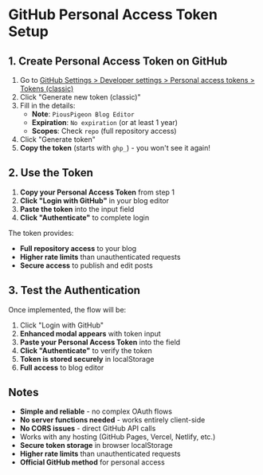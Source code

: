 # GitHub Personal Access Token Setup

## 1. Create Personal Access Token on GitHub

1. Go to [GitHub Settings > Developer settings > Personal access tokens > Tokens (classic)](https://github.com/settings/tokens)
2. Click "Generate new token (classic)"
3. Fill in the details:
   - **Note**: `PiousPigeon Blog Editor`
   - **Expiration**: `No expiration` (or at least 1 year)
   - **Scopes**: Check `repo` (full repository access)
4. Click "Generate token"
5. **Copy the token** (starts with `ghp_`) - you won't see it again!

## 2. Use the Token

1. **Copy your Personal Access Token** from step 1
2. **Click "Login with GitHub"** in your blog editor
3. **Paste the token** into the input field
4. **Click "Authenticate"** to complete login

The token provides:
- **Full repository access** to your blog
- **Higher rate limits** than unauthenticated requests
- **Secure access** to publish and edit posts

## 3. Test the Authentication

Once implemented, the flow will be:
1. Click "Login with GitHub" 
2. **Enhanced modal appears** with token input
3. **Paste your Personal Access Token** into the field
4. **Click "Authenticate"** to verify the token
5. **Token is stored securely** in localStorage
6. **Full access** to blog editor

## Notes

- **Simple and reliable** - no complex OAuth flows
- **No server functions needed** - works entirely client-side
- **No CORS issues** - direct GitHub API calls
- Works with any hosting (GitHub Pages, Vercel, Netlify, etc.)
- **Secure token storage** in browser localStorage
- **Higher rate limits** than unauthenticated requests
- **Official GitHub method** for personal access
